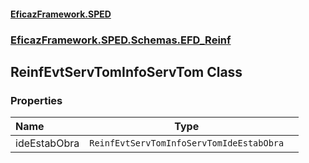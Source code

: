 #### [EficazFramework.SPED](EficazFrameworkSPED.md 'EficazFramework SPED')
### [EficazFramework.SPED.Schemas.EFD_Reinf](EficazFramework.SPED.Schemas.EFD_Reinf.md 'EficazFramework.SPED.Schemas.EFD_Reinf')

## ReinfEvtServTomInfoServTom Class
### Properties

| Name | Type | |
| :--- | :---: | :--- |
| ideEstabObra | `ReinfEvtServTomInfoServTomIdeEstabObra` |  |
